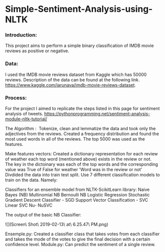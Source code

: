 # Simple-Sentiment-Analysis-using-NLTK

### Introduction: 
This project aims to perform a simple binary classification of IMDB movie reviews as positive or negative. 

### Data: 
I used the IMDB movie reviews dataset from Kaggle which has 50000 reviews. Description of the data can be found at the following link. 
https://www.kaggle.com/iarunava/imdb-movie-reviews-dataset. 

### Process: 

For the project I aimed to replicate the steps listed in this page for sentiment analysis of tweets. https://pythonprogramming.net/sentiment-analysis-module-nltk-tutorial/

The Algorithm : 
Tokenize, clean and lemmatize the data and took only the adjectives from the reviews. 
Created a frequency distribution and found the most used words in all of the reviews. The top 5000 was used as the features.  

Make features vectors:
Created a dictionary representation for each review of weather each top word (mentioned above) exists in the review or not. The key in the dictoinary was each of the top words and the corresponding value was True of False for weather 'Word was in the review or not' 
Divdided the data into train test split. 
Use 7 different classification models to train on the data. Namely: 

Classifiers for an ensemble model from NLTK-ScikitLearn library: 
Naive Bayes (NB)
Multinomial NB
Bernoulli NB
Logistic Regression
Stochastic Gradient Descent Classifier - SGD
Support Vector Classification - SVC
Linear SVC
Nu- NuSVC

The output of the basic NB Classifier: 

![](Screen\ Shot\ 2019-02-13\ at\ 6.25.47\ PM.png)

Ensemple.py:  Created a classifier class that takes votes from each classifier and takes the mode of the votes to give the final decision with a certain confidence level.
Module.py: Can predict the sentiment of a single review. 







